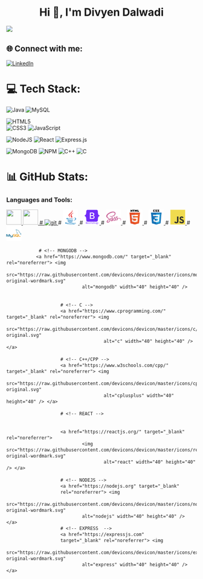 
<h1 align="center">Hi 👋, I'm Divyen Dalwadi</h1>


[![](https://visitcount.itsvg.in/api?id=Divyen-Dalwadi2000&icon=5&color=0)](https://visitcount.itsvg.in)

## 🌐 Connect with me:
[![LinkedIn](https://img.shields.io/badge/LinkedIn-%230077B5.svg?logo=linkedin&logoColor=white)](https://www.linkedin.com/in/divyen-dalwadi-638a15238/) 

# 💻 Tech Stack:
![Java](https://img.shields.io/badge/java-%23ED8B00.svg?style=for-the-badge&logo=java&logoColor=white) 
![MySQL](https://img.shields.io/badge/mysql-%2300f.svg?style=for-the-badge&logo=mysql&logoColor=white)

![HTML5](https://img.shields.io/badge/html5-%23E34F26.svg?style=for-the-badge&logo=html5&logoColor=white)  
![CSS3](https://img.shields.io/badge/css3-%231572B6.svg?style=for-the-badge&logo=css3&logoColor=white)
![JavaScript](https://img.shields.io/badge/javascript-%23323330.svg?style=for-the-badge&logo=javascript&logoColor=%23F7DF1E)

![NodeJS](https://img.shields.io/badge/node.js-6DA55F?style=for-the-badge&logo=node.js&logoColor=white) 
![React](https://img.shields.io/badge/react-%2320232a.svg?style=for-the-badge&logo=react&logoColor=%2361DAFB) 
![Express.js](https://img.shields.io/badge/express.js-%23404d59.svg?style=for-the-badge&logo=express&logoColor=%2361DAFB) 

![MongoDB](https://img.shields.io/badge/MongoDB-%234ea94b.svg?style=for-the-badge&logo=mongodb&logoColor=white) 
![NPM](https://img.shields.io/badge/NPM-%23000000.svg?style=for-the-badge&logo=npm&logoColor=white) 
![C++](https://img.shields.io/badge/c++-%2300599C.svg?style=for-the-badge&logo=c%2B%2B&logoColor=white)
![C](https://img.shields.io/badge/c-%2300599C.svg?style=for-the-badge&logo=c&logoColor=white) 

 <!-- ![LINUX](https://img.shields.io/badge/Linux-FCC624?style=for-the-badge&logo=linux&logoColor=black)  -->
<!-- ##  ![Postman](https://img.shields.io/badge/Postman-FF6C37?style=for-the-badge&logo=postman&logoColor=white)  -->



# 📊 GitHub Stats: 

<h3 align="left">Languages and Tools:</h3>
<p align="left"> <a href="https://developer.android.com" target="_blank" rel="noreferrer">


   <img src="https://cdn.jsdelivr.net/gh/devicons/devicon@latest/icons/ruby/ruby-original-wordmark.svg" width="40" height="40" />
   <img src="https://cdn.jsdelivr.net/gh/devicons/devicon@latest/icons/rails/rails-original-wordmark.svg" width="40" height="40" />
   # <!-- Git -->
   <a href="https://git-scm.com/" target="_blank" rel="noreferrer"> <img
                                src="https://www.vectorlogo.zone/logos/git-scm/git-scm-icon.svg" alt="git" width="40"
                                height="40" />
                </a>
                # <!-- JAVA -->
    <a href="https://www.java.com" target="_blank" rel="noreferrer"> <img
                                src="https://raw.githubusercontent.com/devicons/devicon/master/icons/java/java-original.svg"
                                alt="java" width="40" height="40" /> </a>
                # <!-- BOOTSTRAP -->
                <a href="https://getbootstrap.com" target="_blank" rel="noreferrer"> <img
                                src="https://raw.githubusercontent.com/devicons/devicon/master/icons/bootstrap/bootstrap-plain-wordmark.svg"
                                alt="bootstrap" width="40" height="40" /> </a>
                # <!-- SASS -->
                <a href="https://sass-lang.com" target="_blank" rel="noreferrer"> <img
                                src="https://raw.githubusercontent.com/devicons/devicon/master/icons/sass/sass-original.svg"
                                alt="sass" width="40" height="40" /> </a>
                # <!-- HTML -->
                <a href="https://www.w3.org/html/" target="_blank" rel="noreferrer"> <img
                                src="https://raw.githubusercontent.com/devicons/devicon/master/icons/html5/html5-original-wordmark.svg"
                                alt="html5" width="40" height="40" /> </a>
                # <!-- CSS -->
                <a href="https://www.w3schools.com/css/" target="_blank" rel="noreferrer"> <img
                                src="https://raw.githubusercontent.com/devicons/devicon/master/icons/css3/css3-original-wordmark.svg"
                                alt="css3" width="40" height="40" /> </a>
                # <!-- JAVASCRIPT -->
                <a href="https://developer.mozilla.org/en-US/docs/Web/JavaScript" target="_blank" rel="noreferrer"> <img
                                src="https://raw.githubusercontent.com/devicons/devicon/master/icons/javascript/javascript-original.svg"
                                alt="javascript" width="40" height="40" /> </a>
                # <!-- MYSQL -->
                <a href="https://www.mysql.com/" target="_blank" rel="noreferrer"> <img
                                src="https://raw.githubusercontent.com/devicons/devicon/master/icons/mysql/mysql-original-wordmark.svg"
                                alt="mysql" width="40" height="40" /> </a>

                # <!-- MONGODB -->
               <a href="https://www.mongodb.com/" target="_blank" rel="noreferrer"> <img
                                src="https://raw.githubusercontent.com/devicons/devicon/master/icons/mongodb/mongodb-original-wordmark.svg"
                                alt="mongodb" width="40" height="40" />


                        # <!-- C -->
                        <a href="https://www.cprogramming.com/" target="_blank" rel="noreferrer"> <img
                                        src="https://raw.githubusercontent.com/devicons/devicon/master/icons/c/c-original.svg"
                                        alt="c" width="40" height="40" /> </a>

                        # <!-- C++/CPP -->
                        <a href="https://www.w3schools.com/cpp/" target="_blank" rel="noreferrer"> <img
                                        src="https://raw.githubusercontent.com/devicons/devicon/master/icons/cplusplus/cplusplus-original.svg"
                                        alt="cplusplus" width="40" height="40" /> </a>

                        # <!-- REACT -->


                        <a href="https://reactjs.org/" target="_blank" rel="noreferrer">
                                <img src="https://raw.githubusercontent.com/devicons/devicon/master/icons/react/react-original-wordmark.svg"
                                        alt="react" width="40" height="40" /> </a>

                        # <!-- NODEJS -->
                        <a href="https://nodejs.org" target="_blank"
                        rel="noreferrer"> <img
                                src="https://raw.githubusercontent.com/devicons/devicon/master/icons/nodejs/nodejs-original-wordmark.svg"
                                alt="nodejs" width="40" height="40" /> </a> 
                        # <!-- EXPRESS  -->
                        <a href="https://expressjs.com"
                        target="_blank" rel="noreferrer"> <img
                                src="https://raw.githubusercontent.com/devicons/devicon/master/icons/express/express-original-wordmark.svg"
                                alt="express" width="40" height="40" /> </a>

   
</p>
